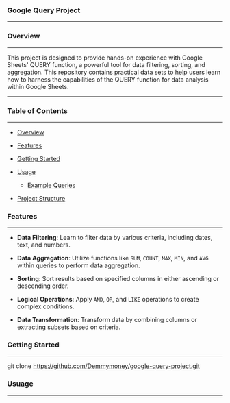 ### Google Query Project
---
### Overview
---
This project is designed to provide hands-on experience with Google Sheets' QUERY function, a powerful tool for data filtering, sorting, and aggregation. This repository contains practical data sets to help users learn how to harness the capabilities of the QUERY function for data analysis within Google Sheets.

----

### Table of Contents
---
- [Overview](#overview)

- [Features](#features)

- [Getting Started](#getting-started)
  
- [Usage](#usage)
  - [Example Queries](#example-queries)
  
- [Project Structure](#project-structure)

### Features
---
- **Data Filtering**: Learn to filter data by various criteria, including dates, text, and numbers.

- **Data Aggregation**: Utilize functions like `SUM`, `COUNT`, `MAX`, `MIN`, and `AVG` within queries to perform data aggregation.

- **Sorting**: Sort results based on specified columns in either ascending or descending order.

- **Logical Operations**: Apply `AND`, `OR`, and `LIKE` operations to create complex conditions.

- **Data Transformation**: Transform data by combining columns or extracting subsets based on criteria.

### Getting Started
---
git clone https://github.com/Demmymoney/google-query-project.git

### Usuage
---

